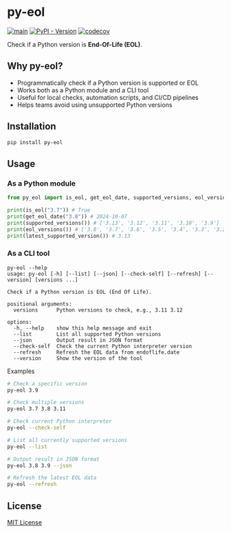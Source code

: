 # py-eol

[![main](https://github.com/shenxianpeng/py-eol/actions/workflows/ci.yml/badge.svg)](https://github.com/shenxianpeng/py-eol/actions/workflows/ci.yml)
[![PyPI - Version](https://img.shields.io/pypi/v/py-eol)](https://pypi.org/project/py-eol/)
[![codecov](https://codecov.io/gh/shenxianpeng/py-eol/graph/badge.svg?token=7B23E012SN)](https://codecov.io/gh/shenxianpeng/py-eol)

Check if a Python version is **End-Of-Life (EOL)**.

## Why py-eol?

* Programmatically check if a Python version is supported or EOL
* Works both as a Python module and a CLI tool
* Useful for local checks, automation scripts, and CI/CD pipelines
* Helps teams avoid using unsupported Python versions

## Installation

```bash
pip install py-eol
```

## Usage

### As a Python module

```python
from py_eol import is_eol, get_eol_date, supported_versions, eol_versions, latest_supported_version

print(is_eol("3.7")) # True
print(get_eol_date("3.8")) # 2024-10-07
print(supported_versions()) # ['3.13', '3.12', '3.11', '3.10', '3.9']
print(eol_versions()) # ['3.8', '3.7', '3.6', '3.5', '3.4', '3.3', '3.2', '2.7', '3.1', '3.0', '2.6']
print(latest_supported_version()) # 3.13
```

### As a CLI tool

```
py-eol --help
usage: py-eol [-h] [--list] [--json] [--check-self] [--refresh] [--version] [versions ...]

Check if a Python version is EOL (End Of Life).

positional arguments:
  versions      Python versions to check, e.g., 3.11 3.12

options:
  -h, --help    show this help message and exit
  --list        List all supported Python versions
  --json        Output result in JSON format
  --check-self  Check the current Python interpreter version
  --refresh     Refresh the EOL data from endoflife.date
  --version     Show the version of the tool
```

Examples

```bash
# Check a specific version
py-eol 3.9

# Check multiple versions
py-eol 3.7 3.8 3.11

# Check current Python interpreter
py-eol --check-self

# List all currently supported versions
py-eol --list

# Output result in JSON format
py-eol 3.8 3.9 --json

# Refresh the latest EOL data
py-eol --refresh
```

## License

[MIT License](https://github.com/shenxianpeng/py-eol/blob/main/LICENSE)
